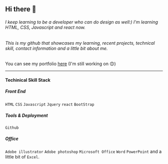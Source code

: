 ## Hi there 👋
###### I keep learning to be a developer who can do design as well:) I'm learning HTML, CSS, Javascript and react now.
###### This is my github that showcases my learning, recent projects, technical skill, contact information and a little bit about me.

You can see my portfolio [here](http://jinsol.dothome.co.kr/portfolio/)
(I'm still working on 😊)

---










#### Techinical Skill Stack

##### Front End
`HTML` `CSS` `Javascript` `Jquery` `react` `BootStrap`
##### Tools & Deployment
`Github`
##### Office
`Adobe illustrator` `Adobe photoshop` `Microsoft Office` `Word` `PowerPoint` and a little bit of `Excel`.

